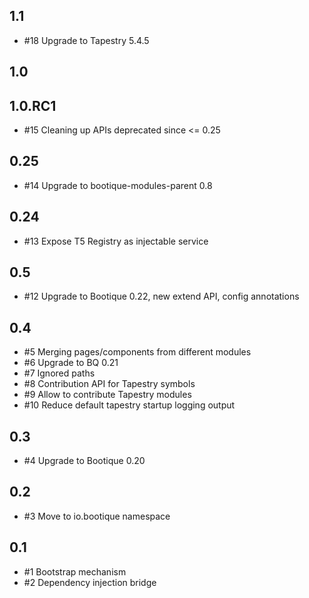 ## 1.1

* #18 Upgrade to Tapestry 5.4.5 

## 1.0

## 1.0.RC1

* #15 Cleaning up APIs deprecated since <= 0.25

## 0.25

* #14 Upgrade to bootique-modules-parent 0.8

## 0.24

* #13  Expose T5 Registry as injectable service

## 0.5

* #12 Upgrade to Bootique 0.22, new extend API, config annotations

## 0.4

* #5 Merging pages/components from different modules
* #6 Upgrade to BQ 0.21
* #7 Ignored paths
* #8 Contribution API for Tapestry symbols
* #9 Allow to contribute Tapestry modules
* #10 Reduce default tapestry startup logging output

## 0.3

* #4 Upgrade to Bootique 0.20

## 0.2

* #3 Move to io.bootique namespace
 
## 0.1

* #1 Bootstrap mechanism
* #2 Dependency injection bridge


